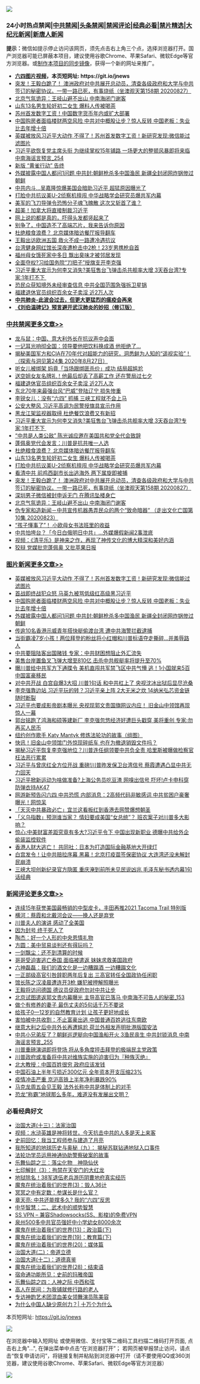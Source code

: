 ![](https://raw.githubusercontent.com/fqnews/bnews/master/64photo/fqnews-qr.jpg)

<div id="tt">
<h3>24小时热点禁闻|<a href="#%E4%B8%AD%E5%85%B1%E7%A6%81%E9%97%BB%E6%9B%B4%E5%A4%9A%E6%96%87%E7%AB%A0">中共禁闻</a>|<a href="#%E5%9B%BE%E7%89%87%E6%96%B0%E9%97%BB%E6%9B%B4%E5%A4%9A%E6%96%87%E7%AB%A0">头条禁闻</a>|<a href="#%E6%96%B0%E9%97%BB%E8%AF%84%E8%AE%BA%E6%9B%B4%E5%A4%9A%E6%96%87%E7%AB%A0">禁闻评论|<a href="#%E5%BF%85%E7%9C%8B%E7%BB%8F%E5%85%B8%E5%A5%BD%E6%96%87">经典必看|<a href="/video.md#%E7%A6%81%E7%89%87%E7%B2%BE%E9%80%89">禁片精选</a>|<a href="https://github.com/fqnews/djy/blob/master/gb/nf1351518.md#1">大纪元新闻</a>|<a href="https://github.com/fqnews/ntdtv/blob/master/gb/prog204.md#1">新唐人新闻</a></h3>
<div><b>提示：</b>微信如提示停止访问该网页，须先点击右上角三个点，选择浏览器打开。国产浏览器可能已屏蔽本项目，建议使用谷歌Chrome、苹果Safari、微软Edge等官方浏览器。或<a href="https://github.com/fqnews/bnews/blob/master/%E5%88%B6%E4%BD%9Cgit%E7%A6%81%E9%97%BB%E9%95%9C%E5%83%8F.md">制作本项目的同步镜像</a>，获得一个新的网址来推广。</div>
<ul>
<li><b><a href="http://d1.bdrive.tk/64.mp4" target="_blank">六四图片视频</a>，本页短网址: https://git.io/jnews</b></li>
<li><a href="/cbnews/20200827/1386630.md">突发！王毅白跪了！ 澳洲政府对中共展开总动员，清查各级政府和大学与中共签订的秘密协议。一带一路已死，有事烧纸（坐澳观天第158期 20200827）</a></li>
<li><a href="/cbnews/20200827/1386598.md">北京气氛诡异：王岐山避不出山 中南海闭门谢客</a></li>
<li><a href="/cbnews/20200827/1386688.md">山东13名男生轮奸初二女生 爆料人传被喝茶</a></li>
<li><a href="/cnnews/20200827/1386653.md">苏州首发数字工资！中国数字货币年内或扩大部署</a></li>
<li><a href="/topimagenews/20200827/1386771.md">中国购房者面临楼财两空风险 中共对中概股让步？惊人反转 中国老板：失业比去年增十倍</a></li>
<li><a href="/topimagenews/20200827/1386825.md">英媒被放风习近平大动作 不得了！苏州首发数字工资！新研究发现:微信能过滤图片</a></li>
<li><a href="/comments/20200827/1386556.md">习近平欲恢复党主席头衔 为继续掌权15年铺路 一场更大的整顿风暴即将来临 中南海谣言预言_254</a></li>
<li><a href="/headline/20200827/1386689.md">新版 “黄雀行动” 告终</a></li>
<li><a href="/topimagenews/20200827/1386697.md">外媒披露中国人都问1问题 中共封:朝鲜枪杀多中国渔民 新疆全封闭网炸锅惨过朝鲜</a></li>
<li><a href="/cnnews/20200828/1386972.md">中共内斗…吴嘉隆惊爆美国会暗助习近平 超猛原因曝光了</a></li>
<li><a href="/cbnews/20200827/1386669.md">打脸中共抗议美U-2侦察机擅闯 中华战略学会研究员爆共军内幕</a></li>
<li><a href="/cnnews/20200827/1386586.md">美军的飞刀导弹令恐怖分子魂飞魄散 这次又斩首了谁？</a></li>
<li><a href="/bannedvideo/20200828/1386862.md">超美！加拿大将直接制裁习近平</a></li>
<li><a href="/ssgc/20200827/1386826.md">网上说的都是真的，吓得头发都竖起来了</a></li>
<li><a href="/bannedvideo/20200827/1386595.md">别争了，中国造不了高端芯片，我来告诉你原因</a></li>
<li><a href="/cbnews/20200827/1386702.md">杜绝粮食浪费？ 北京媒体暗访餐厅报导翻车</a></li>
<li><a href="/headline/20200827/1386787.md">王毅出访欧洲五国 救火不成一路遭冷遇抗议</a></li>
<li><a href="/cnnews/hknews/20200828/1386958.md">台湾健身网红馆长深夜遭枪击中2枪！23岁男携枪自首</a></li>
<li><a href="/baitai/20200827/1386752.md">福州母女饿死家中多日 飘出臭味才被邻居发现</a></li>
<li><a href="/comments/20200827/1386624.md">全面夺权?习给国务院“刀把子”授旗支开李克强</a></li>
<li><a href="/cbnews/20200827/1386806.md">习近平重大宣示为何李又消失?美狂售台飞弹击杀共舰率大增 3天吞台湾?专家:1年打不下 </a></li>
<li><a href="/headline/20200827/1386485.md">恐民众获知境外未经审查信息 中共全国范围急强拆卫星锅</a></li>
<li><a href="/cbnews/20200828/1386947.md">福建退休官员组织百余女子卖淫 近2万人次</a></li>
<li><b><a href="/comments/20200211/1275071.md" target="_blank">中共肺炎-此波会过去，但更大更猛烈的瘟疫会再来</a></b></li>
<li><b><a href="/comments/20200207/1272816.md" target="_blank">《刘伯温碑记》预言避开武汉肺炎的妙招（修订版）</a></b></li>
</ul>
</div>

<div class="catlist">
<h3><a href="/cbnews/" target="_blank">中共禁闻</a><span><a href="/cbnews/" target="_blank" rel="nofollow">更多文章>></a></span></h3>
<ul>
<li><a href="/cbnews/20200828/1387099.md" target="_blank">龙与鼠：中国、意大利外长在抗议声中会面</a></li>
<li><a href="/cbnews/20200828/1387086.md" target="_blank">一记耳光响彻全国：领导要他把饮料换成酒 他拒绝了&#8230;</a></li>
<li><a href="/cbnews/20200828/1386804.md" target="_blank">揭秘美国军方和CIA在70年代对超能力的研究，洞悉鲜为人知的“遥视实验”！（探索与洞见第24集 2020年8月27日）</a></li>
<li><a href="/cbnews/20200828/1386969.md" target="_blank">听女儿被绑架 妈竟「当场跟绑匪杀价」成功 结局超尴尬</a></li>
<li><a href="/cbnews/20200828/1386968.md" target="_blank">送空姐女友名牌礼！他最后却丢了高薪工作 还在警局过七夕</a></li>
<li><a href="/cbnews/20200828/1386947.md" target="_blank">福建退休官员组织百余女子卖淫 近2万人次</a></li>
<li><a href="/cbnews/20200828/1386926.md" target="_blank">东北70年来最强台风“巴威”登陆辽宁 损失惨重</a></li>
<li><a href="/cbnews/20200828/1386925.md" target="_blank">李锐女儿：没有“六四” 抓捕 三峡工程就不会上马</a></li>
<li><a href="/cbnews/20200828/1386912.md" target="_blank">公安大整风 习近平高调为民警授旗具宣示作用</a></li>
<li><a href="/cbnews/20200828/1386911.md" target="_blank">黑龙江架监视器取缔 杜绝餐饮浪费又有新招</a></li>
<li><a href="/cbnews/20200827/1386806.md" target="_blank">习近平重大宣示为何李又消失?美狂售台飞弹击杀共舰率大增 3天吞台湾?专家:1年打不下 </a></li>
<li><a href="/cbnews/20200827/1386775.md" target="_blank">“中共是人类公敌” 陈光诚应邀在美国共和党全代会致辞</a></li>
<li><a href="/cbnews/20200827/1386712.md" target="_blank">蓬佩奥党代会发言：川普是抗共唯一人选</a></li>
<li><a href="/cbnews/20200827/1386702.md" target="_blank">杜绝粮食浪费？ 北京媒体暗访餐厅报导翻车</a></li>
<li><a href="/cbnews/20200827/1386688.md" target="_blank">山东13名男生轮奸初二女生 爆料人传被喝茶</a></li>
<li><a href="/cbnews/20200827/1386669.md" target="_blank">打脸中共抗议美U-2侦察机擅闯 中华战略学会研究员爆共军内幕</a></li>
<li><a href="/cbnews/20200827/1386663.md" target="_blank">看清中共 前鸡西副市长出逃海外 两下属旋即被捕</a></li>
<li><a href="/cbnews/20200827/1386630.md" target="_blank">突发！王毅白跪了！ 澳洲政府对中共展开总动员，清查各级政府和大学与中共签订的秘密协议。一带一路已死，有事烧纸（坐澳观天第158期 20200827）</a></li>
<li><a href="/cbnews/20200827/1386620.md" target="_blank">深圳男子微信被封申诉无门 在腾讯坠楼身亡</a></li>
<li><a href="/cbnews/20200827/1386598.md" target="_blank">北京气氛诡异：王岐山避不出山 中南海闭门谢客</a></li>
<li><a href="/cbnews/20200827/1386599.md" target="_blank">伪专家和造新闻－中共宣传机器愚弄民众的两个“致命暗器“ （走出文化亡国第10集 20200823）</a></li>
<li><a href="/cbnews/20200827/1386596.md" target="_blank">“孩子懂事了”！ 小欧母女书法班里的收益</a></li>
<li><a href="/cbnews/20200827/1386587.md" target="_blank">中共怕垮台？「今日白俄明日中共」…外媒爆假新闻2事泄底</a></li>
<li><a href="/cbnews/20200827/1386098.md" target="_blank">视频：《清平乐》是神来之作，再现了神传文化的博大精深和美好内涵</a></li>
<li><a href="/cbnews/20200827/1386585.md" target="_blank">狡辩 党媒批完蓬佩奥 又批苹果日报</a></li>

</ul>
</div>
<div class="catlist">
<h3><a href="/topimagenews/" target="_blank">图片新闻</a><span><a href="/topimagenews/" target="_blank" rel="nofollow">更多文章>></a></span></h3>
<ul>
<li><a href="/topimagenews/20200827/1386825.md" target="_blank">英媒被放风习近平大动作 不得了！苏州首发数字工资！新研究发现:微信能过滤图片</a></li>
<li><a href="/topimagenews/20200827/1386824.md" target="_blank">首战即终战犯众怒 马英九被骂低级红高级黑习近平</a></li>
<li><a href="/topimagenews/20200827/1386771.md" target="_blank">中国购房者面临楼财两空风险 中共对中概股让步？惊人反转 中国老板：失业比去年增十倍</a></li>
<li><a href="/topimagenews/20200827/1386697.md" target="_blank">外媒披露中国人都问1问题 中共封:朝鲜枪杀多中国渔民 新疆全封闭网炸锅惨过朝鲜</a></li>
<li><a href="/topimagenews/20200827/1386650.md" target="_blank">传逾10名香港示威青年搭快艇偷渡台湾 遭中共海警拦截逮捕</a></li>
<li><a href="/topimagenews/20200827/1386649.md" target="_blank">当街霸凌7岁小孩！两位拜登的粉丝将小红帽和川普标语夺走撕碎…并羞辱路人</a></li>
<li><a href="/topimagenews/20200827/1386619.md" target="_blank">中共要阻陆客出国赌钱 专家：中共财困想阻止外汇流失</a></li>
<li><a href="/topimagenews/20200827/1386557.md" target="_blank">美售台岸置鱼叉飞弹大增至810亿 击杀中共舰艇率将提升至70%</a></li>
<li><a href="/topimagenews/20200827/1386288.md" target="_blank">曝川普给中共军方下通牒令 美机直闯共军禁飞区中共气懵 逃！1小国就来5百中国富豪移民</a></li>
<li><a href="/topimagenews/20200826/1386183.md" target="_blank">对中共开战 白宫自爆3大招 川普1句话 和中共杠上了 央视沈冰出狱后显尽沧桑</a></li>
<li><a href="/topimagenews/20200826/1386158.md" target="_blank">李克强靠边站 习近平玩的转？习近平亲上阵 2大无米之炊 14纳米弘芯资金链随时断裂</a></li>
<li><a href="/topimagenews/20200825/1385728.md" target="_blank">习近平也要成影帝剧本曝光 央视现郭文贵国旗网议内应！ 旧金山中领馆再现惊人一幕</a></li>
<li><a href="/topimagenews/20200825/1385626.md" target="_blank">郭台铭跑了鸿海和硕等建新厂 李克强忽悠经济好遭巨头戳穿 美将重创 专家:勿再买人民币</a></li>
<li><a href="/comments/20200825/1385430.md" target="_blank">纽约创作歌手 Katy Mantyk 修炼法轮功的故事（组图）</a></li>
<li><a href="/topimagenews/20200825/1385377.md" target="_blank">快讯！旧金山中领馆门外惊现碎纸车 也在为撤退销毁文件吗？</a></li>
<li><a href="/topimagenews/20200824/1385240.md" target="_blank">揭秘习近平恢复李克强地位？川普连任纲领要中共负全责 哈里斯被曝做检察官枉法恶行累累</a></li>
<li><a href="/topimagenews/20200824/1385155.md" target="_blank">习近平与曾庆红全方位开战 重磅!川普昨发保卫台湾信号 蔡霞遭遇凸显中共无力回天</a></li>
<li><a href="/topimagenews/20200824/1385133.md" target="_blank">习近平掀新运动为啥做准备?上海公务员吃豆渣 网嗅出信号 吓坏!卢卡申科穿防弹衣持AK47</a></li>
<li><a href="/topimagenews/20200823/1384619.md" target="_blank">网游新预告闪六四 中共恐慌 内部消息：2高频代码非敏感词 中共贫困户豪奢曝光！网惊呆</a></li>
<li><a href="/topimagenews/20200823/1384618.md" target="_blank">「天灭中共暴政必亡」宜兰这看板红到香港去网赞爆想朝圣</a></li>
<li><a href="/topimagenews/20200823/1384594.md" target="_blank">「义乌指数」预测谁当家？ 情妇要成美国“女总统”？ 班农案子对川普多大影响？</a></li>
<li><a href="/topimagenews/20200823/1384509.md" target="_blank">惊心:中美财富差距究竟有多大?习近平令下 中国出现新职业 德曝中共给外企偷装监控软件</a></li>
<li><a href="/topimagenews/20200823/1384412.md" target="_blank">香港人财大逃亡！ 共同社：日本为打造国际金融基地大开绿灯</a></li>
<li><a href="/topimagenews/20200823/1384229.md" target="_blank">白宫发令！让中共赔拉序幕 黑幕！北京打疫苗签保密协议 大连湾还没未解封 民崩溃</a></li>
<li><a href="/topimagenews/20200822/1384216.md" target="_blank">三峡大坝创新纪录官方隐匿 重庆淹到前所未见民说凶兆 毛泽东秘书透内幕1句话经典</a></li>

</ul>
</div>
<div class="catlist">
<h3><a href="/comments/" target="_blank">新闻评论</a><span><a href="/comments/" target="_blank" rel="nofollow">更多文章>></a></span></h3>
<ul>
<li><a href="/comments/20200828/1387113.md" target="_blank">连续15年获誉美国最畅销的中型皮卡，丰田再推2021 Tacoma Trail 特别版</a></li>
<li><a href="/comments/20200828/1387107.md" target="_blank">横河：蔡霞和北戴河会议——换人还是弃党</a></li>
<li><a href="/comments/20200828/1387106.md" target="_blank">川普夫人的演讲 感动了全美国</a></li>
<li><a href="/comments/20200828/1387093.md" target="_blank">因为封号 终于死人了</a></li>
<li><a href="/comments/20200828/1387092.md" target="_blank">陶杰：好一个人形的中央恩情礼物</a></li>
<li><a href="/comments/20200828/1387076.md" target="_blank">方圆：美中贸易谈判还有得玩吗？</a></li>
<li><a href="/comments/20200828/1387075.md" target="_blank">一剑飘尘：还不到清算的时候</a></li>
<li><a href="/comments/20200828/1387061.md" target="_blank">哥哥受迫害逃亡泰国 面临被遣返 妹妹求救美国政府</a></li>
<li><a href="/comments/20200828/1387052.md" target="_blank">六神磊磊：我们的酒文化是一边糟蹋酒 一边糟蹋文化</a></li>
<li><a href="/comments/20200828/1387042.md" target="_blank">一正部级高官引咎辞职两年后复出 三高官转任全国政协任闲职</a></li>
<li><a href="/comments/20200828/1387041.md" target="_blank">馆长陈之汉凌晨遭连开3枪 嫌犯被押解照曝光</a></li>
<li><a href="/comments/20200828/1387027.md" target="_blank">王毅将访问德国 德议员促政府勿对中共让步</a></li>
<li><a href="/comments/20200828/1387023.md" target="_blank">北京试图遣返郭文贵内幕曝光 主导高官已落马 中南海不可告人的秘密_153</a></li>
<li><a href="/comments/20200828/1387015.md" target="_blank">做个有修养的妻子 最伤丈夫的5句话千万不要说</a></li>
<li><a href="/comments/20200828/1387014.md" target="_blank">给孩子0—12岁的自然教育计划 让孩子更好地成长</a></li>
<li><a href="/comments/20200828/1387005.md" target="_blank">害怕被中共收割：不止富豪出逃 中国普通百姓逃往东南欧</a></li>
<li><a href="/comments/20200828/1387004.md" target="_blank">继意大利之后中共外长再遭尴尬 荷兰外相发声明批港版国安法</a></li>
<li><a href="/comments/20200828/1386996.md" target="_blank">中共小兄弟反了？朝鲜巡逻艇向中国渔船开火 3渔民丧生 中共封锁消息 中南海谣言预言_255</a></li>
<li><a href="/comments/20200828/1386993.md" target="_blank">川普重磅演讲即将登场 将从多角度抨击拜登的极端民主党政策</a></li>
<li><a href="/comments/20200828/1386992.md" target="_blank">川普政府或准备将中共对维族实施的迫害归为『种族灭绝』</a></li>
<li><a href="/comments/20200828/1386991.md" target="_blank">北大教授：中国百姓很穷 政府应该发钱</a></li>
<li><a href="/comments/20200828/1386977.md" target="_blank">中国石油上半年亏损近300亿元 全年资本开支压缩23%</a></li>
<li><a href="/comments/20200828/1386976.md" target="_blank">疫情冲击严重 京沪高铁上半年净利暴跌90%</a></li>
<li><a href="/comments/20200828/1386962.md" target="_blank">马克龙周五会见王毅 法外长称中共是体制上的对手</a></li>
<li><a href="/comments/20200828/1386955.md" target="_blank">恐龙“称霸”地球那么多年，难道没有发展出文明？</a></li>

</ul>
</div>

<div class="catlist">
<h3>必看经典好文</h3>
<ul>
<li><a href="/cbnews/20180319/916654.md" target="_blank">治国大道(十三)：法家治国</a></li>
<li><a href="/comments/20200623/1273653.md" target="_blank">视频：水浒英雄是神将转世，今天抗击中共的人多是天上来客</a></li>
<li><a href="/aomi/history/20141104/323033.md" target="_blank">史前回忆：我当工程师参与建造了月亮</a></li>
<li><a href="/topimagenews/20180325/919134.md" target="_blank">我所知道的地球历史与奥秘（九）： 揭秘苏联钻通地狱入口事件</a></li>
<li><a href="/cbnews/20170626/780479.md" target="_blank">法轮功学员运用神通协助警察破案的故事</a></li>
<li><a href="/tculture/20190101/1056889.md" target="_blank">乐舞仙踪之三：落尘化物　神隐仙伏</a></li>
<li><a href="/comments/20200816/1381057.md" target="_blank">七印解封（3）：拘禁在天安门的大红龙</a></li>
<li><a href="/cbnews/20200531/1337381.md" target="_blank">地狱除名！38军退伍老兵游历阴曹地府真实经历</a></li>
<li><a href="/topimagenews/20180521/945342.md" target="_blank">魔鬼在统治着我们的世界(3)：毁人36计</a></li>
<li><a href="/tculture/20200812/1378929.md" target="_blank">冥冥之中有定数：参谋长是什么官？</a></li>
<li><a href="/comments/20200607/1341003.md" target="_blank">章天亮: 中共还能撑多久? 我的“六四”反思</a></li>
<li><a href="/comments/20200605/783249.md" target="_blank">中华智慧：二、武术中的顺势智慧</a></li>
<li><a href="/comments/20191231/1250654.md" target="_blank">SS VPN &#8211; 兼容Shadowsocks(SS、影梭)的免费VPN</a></li>
<li><a href="/comments/20200704/783272.md" target="_blank">泉州500多中共官员强奸中小学幼女8000余次</a></li>
<li><a href="/topimagenews/20180602/951960.md" target="_blank">魔鬼在统治着我们的世界(13)：政治篇(下)</a></li>
<li><a href="/comments/20180716/972458.md" target="_blank">魔鬼在统治着我们的世界(19)：教育篇(下)</a></li>
<li><a href="/comments/20180725/976787.md" target="_blank">魔鬼在统治着我们的世界(20)：媒体篇</a></li>
<li><a href="/cbnews/20180308/911611.md" target="_blank">治国大道(二)：帝道立德</a></li>
<li><a href="/cbnews/20180318/916241.md" target="_blank">治国大道(十二)：道德真鉴</a></li>
<li><a href="/comments/20181228/1054609.md" target="_blank">魔鬼在统治着我们的世界(28)：结束语</a></li>
<li><a href="/cbnews/20180711/970353.md" target="_blank">宿命通功能所见：史前的玛雅帝国</a></li>
<li><a href="/tculture/20190101/791144.md" target="_blank">乐舞仙踪之四：人神之际 中西和弦</a></li>
<li><a href="/tculture/20121023/72121.md" target="_blank">高人在民间：为我铺就修行路的老人</a></li>
<li><a href="/topimagenews/20180404/923380.md" target="_blank">专访神韵艺术团混血美女领舞演员陈美容</a></li>
<li><a href="/ssgc/20200715/1360940.md" target="_blank">为什么中国人缺少原创力？| 十万个为什么</a></li>

</ul>
</div>

本页短网址: https://git.io/jnews

![](https://raw.githubusercontent.com/fqnews/bnews/master/64photo/fqnews-qr.jpg)

在浏览器中输入短网址 或使用微信、支付宝等二维码工具扫描二维码打开页面, 点击右上角"...", 在弹出菜单中点击“在浏览器打开”； 若网页被举报禁止访问，请点击“恢复申请访问”，将链接复制并粘贴到浏览器中打开（请不要使用QQ或360浏览器，建议使用谷歌Chrome、苹果Safari、微软Edge等官方浏览器）

![](https://raw.githubusercontent.com/fqnews/bnews/master/64photo/wx.jpg)